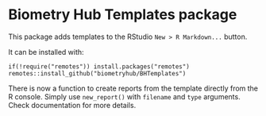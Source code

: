 # Biometry Hub Templates package

This package adds templates to the RStudio `New > R Markdown...` button.

It can be installed with:

```{r eval = FALSE}
if(!require("remotes")) install.packages("remotes") 
remotes::install_github("biometryhub/BHTemplates")
```

There is now a function to create reports from the template directly from the R console. Simply use `new_report()` with `filename` and `type` arguments. Check documentation for more details.
